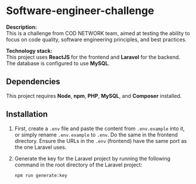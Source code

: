 # Software-engineer-challenge

**Description:**  
This is a challenge from COD NETWORK team, aimed at testing the ability to focus on code quality, software engineering principles, and best practices.

**Technology stack:**  
This project uses **ReactJS** for the frontend and **Laravel** for the backend. The database is configured to use **MySQL**.

## Dependencies  
This project requires **Node**, **npm**, **PHP**, **MySQL**, and **Composer** installed.

## Installation  

1. First, create a `.env` file and paste the content from `.env.example` into it, or simply rename `.env.example` to `.env`. Do the same in the frontend directory. Ensure the URLs in the `.env` (frontend) have the same port as the one Laravel uses.

2. Generate the key for the Laravel project by running the following command in the root directory of the Laravel project:

   ```bash
   npm run generate:key
